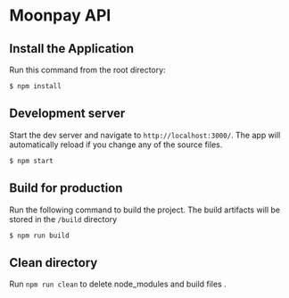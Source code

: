 # Moonpay API

## Install the Application

Run this command from the root directory:

    $ npm install

## Development server

Start the dev server and navigate to `http://localhost:3000/`. The app will automatically reload if you change any of the source files.

    $ npm start

## Build for production

Run the following command to build the project. The build artifacts will be stored in the `/build` directory

    $ npm run build

## Clean directory

Run `npm run clean` to delete node_modules and build files .
